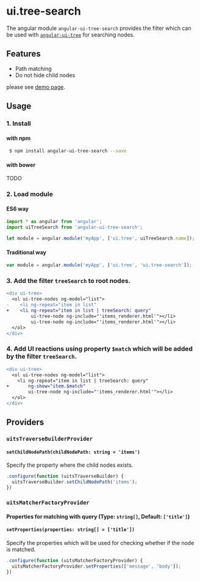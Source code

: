 # ui.tree-search

The angular module `angular-ui-tree-search` provides the filter which can be used with [`angular-ui-tree`](https://github.com/angular-ui-tree/angular-ui-tree) for searching nodes.

## Features

 - Path matching
 - Do not hide child nodes
 
please see [demo page](http://hshn.github.io/angular-ui-tree-search/).

## Usage

### 1. Install

#### with npm

```bash
 $ npm install angular-ui-tree-search --save
```

#### with bower

TODO
 
### 2. Load module

#### ES6 way

```js
import * as angular from 'angular';
import uiTreeSearch from 'angular-ui-tree-search';

let module = angular.module('myApp', ['ui.tree', uiTreeSearch.name]);
```

#### Traditional way

```js
var module = angular.module('myApp', ['ui.tree', 'ui.tree-search']);
```

### 3. Add the filter `treeSearch` to root nodes.

```diff
<div ui-tree>
  <ol ui-tree-nodes ng-model="list">
-    <li ng-repeat="item in list"
+    <li ng-repeat="item in list | treeSearch: query"
         ui-tree-node ng-include="'items_renderer.html'"></li>
         ui-tree-node ng-include="'items_renderer.html'"></li>
  </ol>
</div>
```

### 4. Add UI reactions using property `$match` which will be added by the filter `treeSearch`.

```diff
<div ui-tree>
  <ol ui-tree-nodes ng-model="list">
    <li ng-repeat="item in list | treeSearch: query"
+       ng-show="item.$match"
        ui-tree-node ng-include="'items_renderer.html'"></li>
  </ol>
</div>
```

## Providers

### `uitsTraverseBuilderProvider`

#### `setChildNodePath(childNodePath: string = 'items')`

Specify the property where the child nodes exists.

```js
.configure(function (uitsTraverseBuilder) {
  uitsTraverseBuilder.setChildNodePath('items');
})
```

### `uitsMatcherFactoryProvider`

#### Properties for matching with query (Type: `string[]`, Default: `['title']`)

#### `setProperties(properties: string[] = ['title'])`

Specify the properties which will be used for checking whether if the node is matched.

```js
.configure(function (uitsMatcherFactoryProvider) {
  uitsMatcherFactoryProvider.setProperties(['message', 'body']);
})
```

